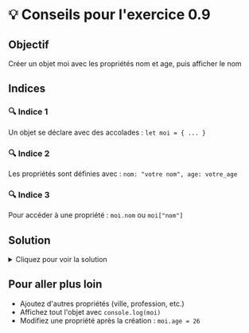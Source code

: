 # 💡 Conseils pour l'exercice 0.9

## Objectif
Créer un objet moi avec les propriétés nom et age, puis afficher le nom

## Indices

### 🔍 Indice 1
Un objet se déclare avec des accolades : `let moi = { ... }`

### 🔍 Indice 2
Les propriétés sont définies avec : `nom: "votre nom", age: votre_age`

### 🔍 Indice 3
Pour accéder à une propriété : `moi.nom` ou `moi["nom"]`

## Solution
<details>
<summary>Cliquez pour voir la solution</summary>

```javascript
let moi = {
    nom: "Pierre",
    age: 25
};

console.log(moi.nom);
```

</details>

## Pour aller plus loin
- Ajoutez d'autres propriétés (ville, profession, etc.)
- Affichez tout l'objet avec `console.log(moi)`
- Modifiez une propriété après la création : `moi.age = 26`
